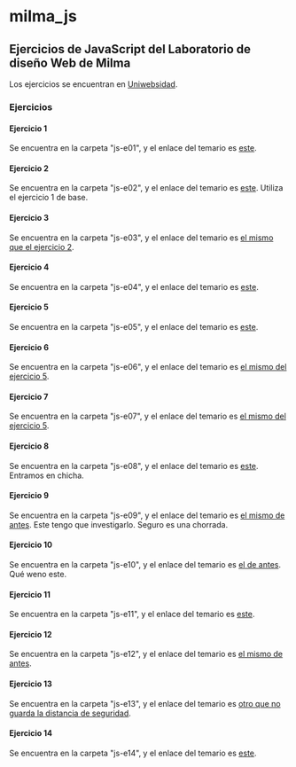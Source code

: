 # milma_js #

## Ejercicios de JavaScript del Laboratorio de diseño Web de Milma ##

Los ejercicios se encuentran en [Uniwebsidad](https://uniwebsidad.com/libros/javascript "Uniwebsidad").

### Ejercicios ###

#### Ejercicio 1 ####

Se encuentra en la carpeta "js-e01", y el enlace del temario es [este](https://uniwebsidad.com/libros/javascript/capitulo-2 "Uniwebsidad capítulo 2").

#### Ejercicio 2 ####

Se encuentra en la carpeta "js-e02", y el enlace del temario es [este](https://uniwebsidad.com/libros/javascript/capitulo-3/tipos-de-variables "Uniwebsidad capítulo 2/tipos-de-variables"). Utiliza el ejercicio 1 de base.

#### Ejercicio 3 ####

Se encuentra en la carpeta "js-e03", y el enlace del temario es [el mismo que el ejercicio 2](https://uniwebsidad.com/libros/javascript/capitulo-3/tipos-de-variables "Uniwebsidad capítulo 2/tipos-de-variables").

#### Ejercicio 4 ####

Se encuentra en la carpeta "js-e04", y el enlace del temario es [este](https://uniwebsidad.com/libros/javascript/capitulo-3/operadores "Uniwebsidad capítulo 3/operadores").

#### Ejercicio 5 ####

Se encuentra en la carpeta "js-e05", y el enlace del temario es [este](https://uniwebsidad.com/libros/javascript/capitulo-3/estructuras-de-control-de-flujo "Uniwebsidad capítulo 3/estructuras de control de flujo").

#### Ejercicio 6 ####

Se encuentra en la carpeta "js-e06", y el enlace del temario es [el mismo del ejercicio 5](https://uniwebsidad.com/libros/javascript/capitulo-3/estructuras-de-control-de-flujo "Uniwebsidad capítulo 3/estructuras de control de flujo").

#### Ejercicio 7 ####

Se encuentra en la carpeta "js-e07", y el enlace del temario es [el mismo del ejercicio 5](https://uniwebsidad.com/libros/javascript/capitulo-3/estructuras-de-control-de-flujo "Uniwebsidad capítulo 3/estructuras de control de flujo").

#### Ejercicio 8 ####

Se encuentra en la carpeta "js-e08", y el enlace del temario es [este](https://uniwebsidad.com/libros/javascript/capitulo-4/funciones "Uniwebsidad capítulo 4/funciones"). Entramos en chicha.

#### Ejercicio 9 ####

Se encuentra en la carpeta "js-e09", y el enlace del temario es [el mismo de antes](https://uniwebsidad.com/libros/javascript/capitulo-4/funciones "Uniwebsidad capítulo 4/funciones"). Este tengo que investigarlo. Seguro es una chorrada.

#### Ejercicio 10 ####

Se encuentra en la carpeta "js-e10", y el enlace del temario es [el de antes](https://uniwebsidad.com/libros/javascript/capitulo-4/funciones "Uniwebsidad capítulo 4/funciones"). Qué weno este.

#### Ejercicio 11 ####

Se encuentra en la carpeta "js-e11", y el enlace del temario es [este](https://uniwebsidad.com/libros/javascript/capitulo-5/ejercicios-sobre-dom "Uniwebsidad capítulo 5/DOM").

#### Ejercicio 12 ####

Se encuentra en la carpeta "js-e12", y el enlace del temario es [el mismo de antes](https://uniwebsidad.com/libros/javascript/capitulo-5/ejercicios-sobre-dom "Uniwebsidad capítulo 5/DOM").

#### Ejercicio 13 ####

Se encuentra en la carpeta "js-e13", y el enlace del temario es [otro que no guarda la distancia de seguridad](https://uniwebsidad.com/libros/javascript/capitulo-5/ejercicios-sobre-dom "Uniwebsidad capítulo 5/DOM").

#### Ejercicio 14 ####

Se encuentra en la carpeta "js-e14", y el enlace del temario es [este](https://uniwebsidad.com/libros/javascript/capitulo-6/modelo-basico-de-eventos-2 "Uniwebsidad capítulo 6/Eventos").
